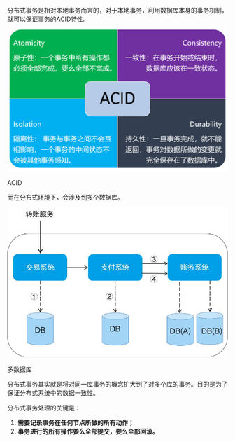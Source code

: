 分布式事务是相对本地事务而言的，对于本地事务，利用数据库本身的事务机制，就可以保证事务的ACID特性。

![1695888893434-299916d8-40d8-48d4-a167-58e2342e0f2a.png](./assets/1695888893434-299916d8-40d8-48d4-a167-58e2342e0f2a.png)

ACID

而在分布式环境下，会涉及到多个数据库。

![1695889076528-e0c496e5-a7c3-4122-b377-c4f730b15194.jpeg](./assets/1695889076528-e0c496e5-a7c3-4122-b377-c4f730b15194.jpeg)

多数据库

分布式事务其实就是将对同一库事务的概念扩大到了对多个库的事务。目的是为了保证分布式系统中的数据一致性。

分布式事务处理的关键是：

1. **需要记录事务在任何节点所做的所有动作；**
2. **事务进行的所有操作要么全部提交，要么全部回滚。**
